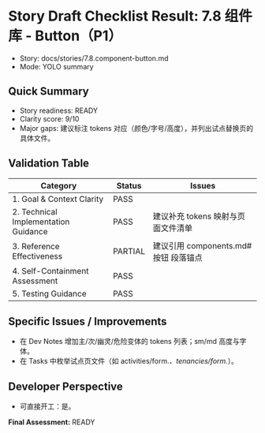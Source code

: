 # Story Draft Checklist Result: 7.8 组件库 - Button（P1）

- Story: docs/stories/7.8.component-button.md
- Mode: YOLO summary

## Quick Summary
- Story readiness: READY
- Clarity score: 9/10
- Major gaps: 建议标注 tokens 对应（颜色/字号/高度），并列出试点替换页的具体文件。

## Validation Table
| Category                             | Status   | Issues |
| ------------------------------------ | -------- | ------ |
| 1. Goal & Context Clarity            | PASS     |        |
| 2. Technical Implementation Guidance | PASS     | 建议补充 tokens 映射与页面文件清单 |
| 3. Reference Effectiveness           | PARTIAL  | 建议引用 components.md#按钮 段落锚点 |
| 4. Self-Containment Assessment       | PASS     |        |
| 5. Testing Guidance                  | PASS     |        |

## Specific Issues / Improvements
- 在 Dev Notes 增加主/次/幽灵/危险变体的 tokens 列表；sm/md 高度与字体。
- 在 Tasks 中枚举试点页文件（如 activities/form.*、tenancies/form.*）。

## Developer Perspective
- 可直接开工：是。

**Final Assessment:** READY

